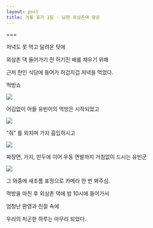 ```yaml
---
layout: post
title: 겨울 휴가 1일 - 남편 외삼촌댁 방문
---
```

===

저녁도 못 먹고 달려온 탓에

외삼촌 댁 들어가기 전 허기진 배를 채우기 위해

근처 한인 식당에 들어가 허겁지겁 저녁을 먹었다.

먹방쇼

![](http://3.bp.blogspot.com/-H6PYl63ZmbA/VKyqWXY1eRI/AAAAAAAAFj4/8kPvSlrg0cQ/s1600/20141224_214711.jpg)

어김없이 아들 유빈이의 먹방은 시작되었고

![](http://4.bp.blogspot.com/-rdRPt7evEgc/VKyqXh-Ns1I/AAAAAAAAFkE/XAQV248vVBw/s1600/20141224_215037.jpg)

 "줘" 를 외치며 가지 흡입하시고

![](http://3.bp.blogspot.com/-bbt72pcBwJM/VKyqWdFsOsI/AAAAAAAAFj0/lvN6nVgcBAE/s1600/20141224_214715.jpg)

짜장면, 가지, 만두에 이어 우동 면발까지 거침없이 드시는 유빈군

![](http://2.bp.blogspot.com/-x46RG26UV4I/VKyqWTlR0mI/AAAAAAAAFj8/NWPQepsL53o/s1600/20141224_214726.jpg)

그 와중에 새초롬 표정으로 카메라 한 번 봐주심. 

먹방을 마친 후 외삼촌 댁에 밤 10시에 들어가서

엄청난 환영과 친절 속에 

우리의 피곤한 하루는 마무리 되었다. 
